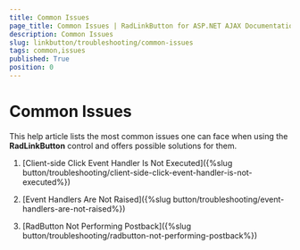 ```yaml
---
title: Common Issues
page_title: Common Issues | RadLinkButton for ASP.NET AJAX Documentation
description: Common Issues
slug: linkbutton/troubleshooting/common-issues
tags: common,issues
published: True
position: 0
---
```


# Common Issues

This help article lists the most common issues one can face when using the **RadLinkButton** control and offers possible solutions for them.

1. [Client-side Click Event Handler Is Not Executed]({%slug button/troubleshooting/client-side-click-event-handler-is-not-executed%})

1. [Event Handlers Are Not Raised]({%slug button/troubleshooting/event-handlers-are-not-raised%})

1. [RadButton Not Performing Postback]({%slug button/troubleshooting/radbutton-not-performing-postback%})

